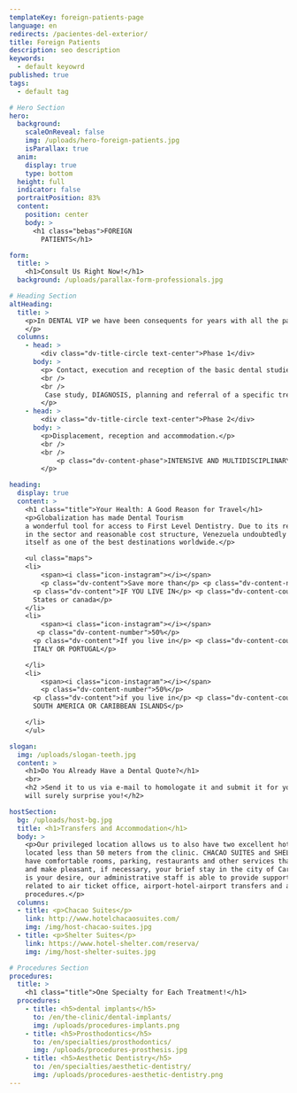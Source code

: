 ```yaml
---
templateKey: foreign-patients-page
language: en
redirects: /pacientes-del-exterior/
title: Foreign Patients
description: seo description
keywords:
  - default keyowrd
published: true
tags:
  - default tag

# Hero Section
hero:
  background:
    scaleOnReveal: false
    img: /uploads/hero-foreign-patients.jpg
    isParallax: true
  anim:
    display: true
    type: bottom
  height: full
  indicator: false
  portraitPosition: 83%
  content:
    position: center
    body: >
      <h1 class="bebas">FOREIGN
        PATIENTS</h1>

form:
  title: >
    <h1>Consult Us Right Now!</h1>
  background: /uploads/parallax-form-professionals.jpg

# Heading Section
altHeading:
  title: >
    <p>In DENTAL VIP we have been consequents for years with all the patients who visit us from anywhere in Venezuela and the world. Our team understands, appreciates, thanks and honors the great effort of all those people who travel great distances in search of Specialized Dental Care by offering them a special protocol of care <em>(widely known in the USA as "Dental Extreme Makeover")</em> that contemplates two phases:
    </p>
  columns:
    - head: >
        <div class="dv-title-circle text-center">Phase 1</div>
      body: >
        <p> Contact, execution and reception of the basic dental studies and relevant diagnostic evaluations.
        <br />
        <br />
         Case study, DIAGNOSIS, planning and referral of a specific treatment proposal; including of course, an estimate of professional fees or dental quote.
        </p>
    - head: >
        <div class="dv-title-circle text-center">Phase 2</div>
      body: >
        <p>Displacement, reception and accommodation.</p>
        <br />
        <br />
            <p class="dv-content-phase">INTENSIVE AND MULTIDISCIPLINARY DENTAL TREATMENT to be able to cover in record time <em>(1 or 2 weeks)</em> all the oral requirements previously established.
        </p>

heading:
  display: true
  content: >
    <h1 class="title">Your Health: A Good Reason for Travel</h1>
    <p>Globalization has made Dental Tourism
    a wonderful tool for access to First Level Dentistry. Due to its recognized trajectory
    in the sector and reasonable cost structure, Venezuela undoubtedly consolidates
    itself as one of the best destinations worldwide.</p>

    <ul class="maps">
    <li>
        <span><i class="icon-instagram"></i></span>
        <p class="dv-content">Save more than</p> <p class="dv-content-number">70%</p>
      <p class="dv-content">IF YOU LIVE IN</p> <p class="dv-content-country">United
      States or canada</p>
    </li>
    <li>
        <span><i class="icon-instagram"></i></span>
       <p class="dv-content-number">50%</p>
      <p class="dv-content">If you live in</p> <p class="dv-content-country">SPAIN,
      ITALY OR PORTUGAL</p>

    </li>
    <li>
        <span><i class="icon-instagram"></i></span>
        <p class="dv-content-number">50%</p>
      <p class="dv-content">if you live in</p> <p class="dv-content-country">CENTRAL,
      SOUTH AMERICA OR CARIBBEAN ISLANDS</p>

    </li>
    </ul>

slogan:
  img: /uploads/slogan-teeth.jpg
  content: >
    <h1>Do You Already Have a Dental Quote?</h1>
    <br>
    <h2 >Send it to us via e-mail to homologate it and submit it for your consideration.  We
    will surely surprise you!</h2>  

hostSection:
  bg: /uploads/host-bg.jpg
  title: <h1>Transfers and Accommodation</h1>
  body: >
    <p>Our privileged location allows us to also have two excellent hotel infrastructures
    located less than 50 meters from the clinic. CHACAO SUITES and SHELTER SUITES
    have comfortable rooms, parking, restaurants and other services that will facilitate
    and make pleasant, if necessary, your brief stay in the city of Caracas. If it
    is your desire, our administrative staff is able to provide support in everything
    related to air ticket office, airport-hotel-airport transfers and accommodation
    procedures.</p>
  columns:
  - title: <p>Chacao Suites</p>
    link: http://www.hotelchacaosuites.com/
    img: /img/host-chacao-suites.jpg
  - title: <p>Shelter Suites</p>
    link: https://www.hotel-shelter.com/reserva/
    img: /img/host-shelter-suites.jpg

# Procedures Section
procedures:
  title: >
    <h1 class="title">One Specialty for Each Treatment!</h1>
  procedures:
    - title: <h5>dental implants</h5>
      to: /en/the-clinic/dental-implants/
      img: /uploads/procedures-implants.png
    - title: <h5>Prosthodontics</h5>
      to: /en/specialties/prosthodontics/
      img: /uploads/procedures-prosthesis.jpg
    - title: <h5>Aesthetic Dentistry</h5>
      to: /en/specialties/aesthetic-dentistry/
      img: /uploads/procedures-aesthetic-dentistry.png
---
```

